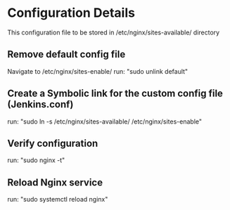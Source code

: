 # Configuration Details
This configuration file to be stored in /etc/nginx/sites-available/ directory

## Remove default config file
Navigate to /etc/nginx/sites-enable/
run:  "sudo unlink default"

## Create a Symbolic link for the custom config file (Jenkins.conf)
run: "sudo ln -s /etc/nginx/sites-available/ /etc/nginx/sites-enable"

## Verify configuration
run: "sudo nginx -t"

## Reload Nginx service
run: "sudo systemctl reload nginx"
